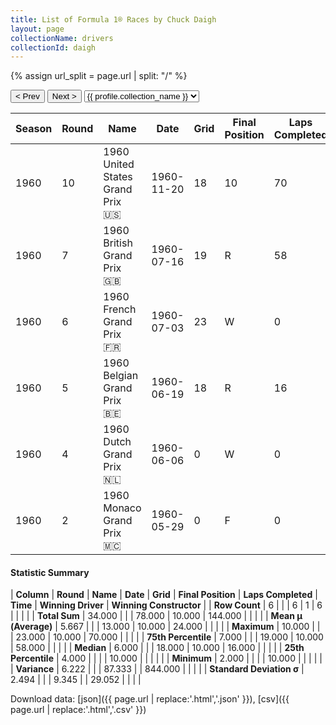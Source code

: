 ```yaml
---
title: List of Formula 1® Races by Chuck Daigh
layout: page
collectionName: drivers
collectionId: daigh
---
```


{% assign url_split = page.url | split: "/" %}
<div id="collection-navigation">
<button onclick="selector.options[selector.selectedIndex-1].value && (window.location = selector.options[selector.selectedIndex-1].value);">&lt; Prev</button>
<button onclick="selector.options[selector.selectedIndex+1].value && (window.location = selector.options[selector.selectedIndex+1].value);">Next &gt;</button>
<select id="selector" onchange="this.options[this.selectedIndex].value && (window.location = this.options[this.selectedIndex].value);">
  {% for collectionId in site.data[page.collectionName].refs %}
    {% if collectionId == page.collectionId %}
      {% assign selected = "selected" %}
    {% else %}
      {% assign selected = "" %}
    {% endif %}
    {% assign profile = site.data[page.collectionName][collectionId].profile %}
    <option value="/f1/{{ page.collectionName }}/{{ collectionId }}/{{ url_split[4] }}" {{ selected }}>{{ profile.collection_name }}</option>
  {% endfor %}
</select>
</div>

| Season | Round | Name | Date | Grid | Final Position | Laps Completed | Time | Winning Driver | Winning Constructor |
|--|--|--|--|--|--|--|--|--|--|
| 1960 | 10 | 1960 United States Grand Prix 🇺🇸 | 1960-11-20 | 18 | 10 | 70 |   | Stirling Moss 🇬🇧 | Team Lotus 🇬🇧 |
| 1960 | 7 | 1960 British Grand Prix 🇬🇧 | 1960-07-16 | 19 | R | 58 |   | Jack Brabham 🇦🇺 | Cooper-Climax 🇬🇧 |
| 1960 | 6 | 1960 French Grand Prix 🇫🇷 | 1960-07-03 | 23 | W | 0 |   | Jack Brabham 🇦🇺 | Cooper-Climax 🇬🇧 |
| 1960 | 5 | 1960 Belgian Grand Prix 🇧🇪 | 1960-06-19 | 18 | R | 16 |   | Jack Brabham 🇦🇺 | Cooper-Climax 🇬🇧 |
| 1960 | 4 | 1960 Dutch Grand Prix 🇳🇱 | 1960-06-06 | 0 | W | 0 |   | Jack Brabham 🇦🇺 | Cooper-Climax 🇬🇧 |
| 1960 | 2 | 1960 Monaco Grand Prix 🇲🇨 | 1960-05-29 | 0 | F | 0 |   | Stirling Moss 🇬🇧 | Team Lotus 🇬🇧 |

#### Statistic Summary

| **Column** | **Round** | **Name** | **Date** | **Grid** | **Final Position** | **Laps Completed** | **Time** | **Winning Driver** | **Winning Constructor** |
| **Row Count** | 6 |  |  | 6 | 1 | 6 |  |  |  |
| **Total Sum** | 34.000 |  |  | 78.000 | 10.000 | 144.000 |  |  |  |
| **Mean μ (Average)** | 5.667 |  |  | 13.000 | 10.000 | 24.000 |  |  |  |
| **Maximum** | 10.000 |  |  | 23.000 | 10.000 | 70.000 |  |  |  |
| **75th Percentile** | 7.000 |  |  | 19.000 | 10.000 | 58.000 |  |  |  |
| **Median** | 6.000 |  |  | 18.000 | 10.000 | 16.000 |  |  |  |
| **25th Percentile** | 4.000 |  |  |  | 10.000 |  |  |  |  |
| **Minimum** | 2.000 |  |  |  | 10.000 |  |  |  |  |
| **Variance** | 6.222 |  |  | 87.333 |  | 844.000 |  |  |  |
| **Standard Deviation σ** | 2.494 |  |  | 9.345 |  | 29.052 |  |  |  |

Download data: [json]({{ page.url | replace:'.html','.json' }}), [csv]({{ page.url | replace:'.html','.csv' }})
